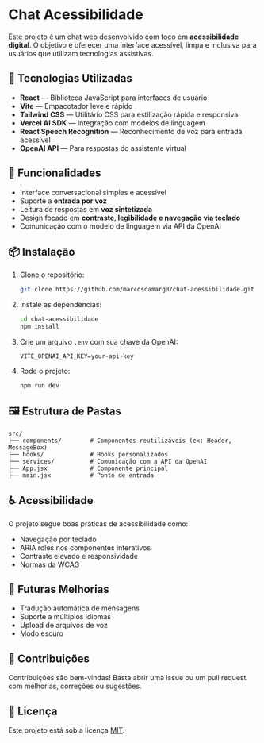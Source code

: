 
# Chat Acessibilidade

Este projeto é um chat web desenvolvido com foco em **acessibilidade digital**. O objetivo é oferecer uma interface acessível, limpa e inclusiva para usuários que utilizam tecnologias assistivas.

## 🚀 Tecnologias Utilizadas

- **React** — Biblioteca JavaScript para interfaces de usuário
- **Vite** — Empacotador leve e rápido
- **Tailwind CSS** — Utilitário CSS para estilização rápida e responsiva
- **Vercel AI SDK** — Integração com modelos de linguagem
- **React Speech Recognition** — Reconhecimento de voz para entrada acessível
- **OpenAI API** — Para respostas do assistente virtual

## 🧠 Funcionalidades

- Interface conversacional simples e acessível
- Suporte a **entrada por voz**
- Leitura de respostas em **voz sintetizada**
- Design focado em **contraste, legibilidade e navegação via teclado**
- Comunicação com o modelo de linguagem via API da OpenAI

## 📦 Instalação

1. Clone o repositório:
   ```bash
   git clone https://github.com/marcoscamarg0/chat-acessibilidade.git
   ```

2. Instale as dependências:
   ```bash
   cd chat-acessibilidade
   npm install
   ```

3. Crie um arquivo `.env` com sua chave da OpenAI:
   ```
   VITE_OPENAI_API_KEY=your-api-key
   ```

4. Rode o projeto:
   ```bash
   npm run dev
   ```

## 🖼️ Estrutura de Pastas

```
src/
├── components/        # Componentes reutilizáveis (ex: Header, MessageBox)
├── hooks/             # Hooks personalizados
├── services/          # Comunicação com a API da OpenAI
├── App.jsx            # Componente principal
├── main.jsx           # Ponto de entrada
```

## ♿ Acessibilidade

O projeto segue boas práticas de acessibilidade como:

- Navegação por teclado
- ARIA roles nos componentes interativos
- Contraste elevado e responsividade
- Normas da WCAG 

## 🔮 Futuras Melhorias

- Tradução automática de mensagens
- Suporte a múltiplos idiomas
- Upload de arquivos de voz
- Modo escuro

## 🤝 Contribuições

Contribuições são bem-vindas! Basta abrir uma issue ou um pull request com melhorias, correções ou sugestões.

## 📄 Licença

Este projeto está sob a licença [MIT](LICENSE).
